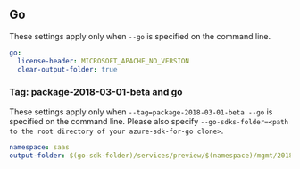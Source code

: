 ## Go

These settings apply only when `--go` is specified on the command line.

```yaml $(go)
go:
  license-header: MICROSOFT_APACHE_NO_VERSION
  clear-output-folder: true
```

### Tag: package-2018-03-01-beta and go

These settings apply only when `--tag=package-2018-03-01-beta --go` is specified on the command line.
Please also specify `--go-sdks-folder=<path to the root directory of your azure-sdk-for-go clone>`.

```yaml $(tag) == 'package-2018-03-01-beta' && $(go)
namespace: saas
output-folder: $(go-sdk-folder)/services/preview/$(namespace)/mgmt/2018-03-01-beta/$(namespace)
```
